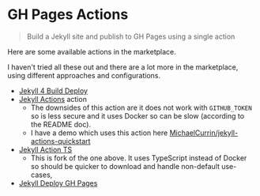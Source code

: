 # GH Pages Actions
> Build a Jekyll site and publish to GH Pages using a single action

Here are some available actions in the marketplace.

I haven't tried all these out and there are a lot more in the marketplace, using different approaches and configurations. 

- [Jekyll 4 Build Deploy](https://github.com/marketplace/actions/jekyll-4-build-deploy)
- [Jekyll Actions](https://github.com/marketplace/actions/jekyll-actions) action
    - The downsides of this action are it does not work with `GITHUB_TOKEN` so is less secure and it uses Docker so can be slow (according to the README doc).
    - I have a demo which uses this action here [MichaelCurrin/jekyll-actions-quickstart](https://github.com/MichaelCurrin/jekyll-actions-quickstart)
- [Jekyll Action TS](https://github.com/limjh16/jekyll-action-ts)
    - This is fork of the one above. It uses TypeScript instead of Docker so should be quicker to download and handle non-default use-cases,
- [Jekyll Deploy GH Pages](https://github.com/marketplace/actions/jekyll-deploy-gh-pages)


